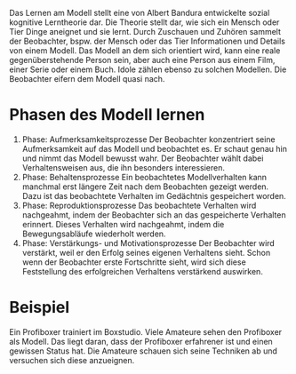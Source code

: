 <!-- ["Lernen","Lernmethoden"] -->

Das Lernen am Modell stellt eine von Albert Bandura entwickelte sozial kognitive Lerntheorie dar. Die Theorie stellt dar, wie sich ein Mensch oder Tier Dinge aneignet und sie lernt. Durch Zuschauen und Zuhören sammelt der Beobachter, bspw. der Mensch oder das Tier Informationen und Details von einem Modell. Das Modell an dem sich orientiert wird, kann eine reale gegenüberstehende Person sein, aber auch eine Person aus einem Film, einer Serie oder einem Buch. Idole zählen ebenso zu solchen Modellen. Die Beobachter eifern dem Modell quasi nach.

# Phasen des Modell lernen
1. Phase: Aufmerksamkeitsprozesse
Der Beobachter konzentriert seine Aufmerksamkeit auf das Modell und beobachtet es. Er schaut genau hin und nimmt das Modell bewusst wahr. Der Beobachter wählt dabei Verhaltensweisen aus, die ihn besonders interessieren.
2. Phase: Behaltensprozesse
Ein beobachtetes Modellverhalten kann manchmal erst längere Zeit nach dem Beobachten gezeigt werden. Dazu ist das beobachtete Verhalten im Gedächtnis gespeichert worden.
3. Phase: Reproduktionsprozesse
Das beobachtete Verhalten wird nachgeahmt, indem der Beobachter sich an das gespeicherte Verhalten erinnert. Dieses Verhalten wird nachgeahmt, indem die Bewegungsabläufe wiederholt werden.
4. Phase: Verstärkungs- und Motivationsprozesse
Der Beobachter wird verstärkt, weil er den Erfolg seines eigenen Verhaltens sieht. Schon wenn der Beobachter erste Fortschritte sieht, wird sich diese Feststellung des erfolgreichen Verhaltens verstärkend auswirken.

# Beispiel
Ein Profiboxer trainiert im Boxstudio. Viele Amateure sehen den Profiboxer als Modell. Das liegt daran, dass der Profiboxer erfahrener ist und einen gewissen Status hat. Die Amateure schauen sich seine Techniken ab und versuchen sich diese anzueignen. 